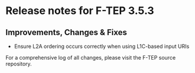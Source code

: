# Release notes for F-TEP 3.5.3

## Improvements, Changes &amp; Fixes

* Ensure L2A ordering occurs correctly when using L1C-based input URIs

For a comprehensive log of all changes, please visit the F-TEP source
repository.
